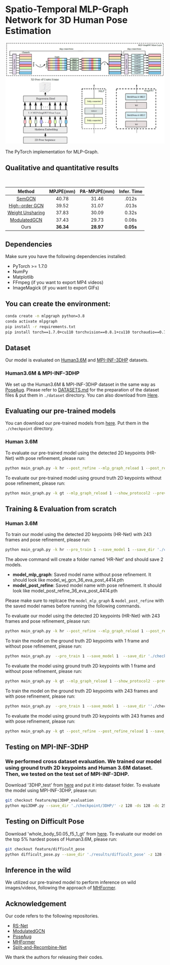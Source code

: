 # Spatio-Temporal MLP-Graph Network for 3D Human Pose Estimation
<p align="center"><img src="./demo/Network_Architecture.png", width="600" alt="" /></p>
The PyTorch implementation for MLP-Graph.

## Qualitative and quantitative results
<p align="center"><img src="demo/squat.gif", width="400"  alt="" /></p>

| Method | MPJPE(mm) | PA-MPJPE(mm) | Infer. Time
|  :----:  | :----: | :----: | :----: | 
| [SemGCN](https://github.com/garyzhao/SemGCN) | 40.78 | 31.46 | .012s |
| [High-order GCN](https://github.com/ZhimingZo/HGCN) | 39.52 | 31.07 | .013s |
| [Weight Unsharing](https://github.com/tamasino52/Any-GCN) | 37.83 | 30.09 | 0.32s |
| [ModulatedGCN](https://github.com/ZhimingZo/Modulated-GCN) | 37.43 | 29.73 | 0.08s |
| Ours      | **36.34** | **28.97** | **0.05s** |

## Dependencies

Make sure you have the following dependencies installed:

* PyTorch >= 1.7.0
* NumPy
* Matplotlib
* FFmpeg (if you want to export MP4 videos)
* ImageMagick (if you want to export GIFs)

## You can create the environment:
```bash
conda create -n mlpgraph python=3.8
conda activate mlpgraph
pip install -r requirements.txt
pip install torch==1.7.0+cu110 torchvision==0.8.1+cu110 torchaudio==0.7.0 -f https://download.pytorch.org/whl/torch_stable.html
```

## Dataset

Our model is evaluated on [Human3.6M](http://vision.imar.ro/human3.6m) and [MPI-INF-3DHP](https://vcai.mpi-inf.mpg.de/3dhp-dataset/) datasets. 

### Human3.6M & MPI-INF-3DHP
We set up the Human3.6M & MPI-INF-3DHP dataset in the same way as [PoseAug](https://github.com/jfzhang95/PoseAug). Please refer to [DATASETS.md](https://github.com/jfzhang95/PoseAug/blob/main/DATASETS.md) for the preparation of the dataset files & put them in `./dataset` directory. You can also download from [Here](https://drive.google.com/drive/folders/1TgQ2DBYF8uPz7HS4Y17_eEN2fuGNKsFc?usp=sharing). 


## Evaluating our pre-trained models
You can download our pre-trained models from [here](https://drive.google.com/drive/folders/1BzpgF_Oc1lr036WVi_EKBT4GrZg8QaTQ?usp=sharing). Put them in the `./checkpoint` directory.
### Human 3.6M

To evaluate our pre-trained model using the detected 2D keypoints (HR-Net) with pose refinement, please run:
```bash
python main_graph.py -k hr --post_refine --mlp_graph_reload 1 --post_refine_reload 1 --save_out_type post --show_protocol2 --previous_dir './checkpoint/Pre-trained/HR-Net/Frame-243/Pose-Refine' --mlp_graph_model model_mlp_graph_36_eva_post_4414.pth --post_refine_model model_post_refine_36_eva_post_4414.pth --nepoch 2 -z 384 -ds 384 -dc 768 --batchSize 256 --pad 121
```

To evaluate our pre-trained model using ground truth 2D keypoints without pose refinement, please run:
```bash
python main_graph.py -k gt --mlp_graph_reload 1 --show_protocol2 --previous_dir './checkpoint/Pre-trained/GT/Frame-1/Without-Pose-Refine' --mlp_graph_model model_mlp_graph_6_eva_xyz_3634.pth --nepoch 2 -z 128 -ds 128 -dc 256 --batchSize 256
```

## Training & Evaluation from scratch
### Human 3.6M

To train our model using the detected 2D keypoints (HR-Net) with 243 frames and pose refinement, please run:
```bash
python main_graph.py -k hr --pro_train 1 --save_model 1 --save_dir './checkpoint/train-scratch/HR-NET/Frame-243/Pose-Refine' --post_refine --save_out_type post --show_protocol2 --nepoch 51 -z 384 -ds 384 -dc 768 --batchSize 256 --pad 121
```
The above command will create a folder named 'HR-Net' and should save 2 models.

- **model_mlp_graph**: Saved model name without pose refinement. It should look like model_wj_gcn_36_eva_post_4414.pth
- **model_post_refine**: Saved model name with pose refinement. It should look like model_post_refine_36_eva_post_4414.pth

Please make sure to replcace the `model_mlp_graph` & `model_post_refine` with the saved model names before running the following commands.

To evaluate our model using the detected 2D keypoints (HR-Net) with 243 frames and pose refinement, please run:
```bash
python main_graph.py -k hr --post_refine --mlp_graph_reload 1 --post_refine_reload 1 --save_out_type post --show_protocol2 --previous_dir './checkpoint/train-scratch/HR-NET/Frame-243/Pose-Refine' --mlp_graph_model 'model_mlp_graph' --post_refine_model 'model_post_refine' --nepoch 2 -z 384 -ds 384 -dc 768 --batchSize 256
```


To train the model on the ground truth 2D keypoints with 1 frame and without pose refinement, please run:
```bash
python main_graph.py  --pro_train 1 --save_model 1  --save_dir './checkpoint/train-scratch/GT/Frame-1/Without-Pose-Refine' --show_protocol2  --nepoch 51 --batchSize 256 -k gt -z 128 -ds 128 -dc 256 --learning_rate 1e-3 --large_decay_epoch 5 --lr_decay .95 -seed 1
```

To evaluate the model using ground truth 2D keypoints with 1 frame and without pose refinement, please run:
```bash
python main_graph.py -k gt --mlp_graph_reload 1 --show_protocol2 --previous_dir './checkpoint/train-scratch/GT/Frame-1/Without-Pose-Refine' --mlp_graph_model 'model_mlp_graph' --nepoch 2 -z 128 -ds 128 -dc 256 --batchSize 256
```

To train the model on the ground truth 2D keypoints with 243 frames and with pose refinement, please run:
```bash
python main_graph.py  --pro_train 1 --save_model 1  --save_dir ''./checkpoint/train-scratch/GT/Frame-243/Without-Pose-Refine'' --show_protocol2 --post_refine --save_out_type post --nepoch 51 --pad 121 --batchSize 256 -k gt -z 128 -ds 128 -dc 256 -seed 1 --learning_rate 1e-3 --large_decay_epoch 5 --lr_decay .95
```

To evaluate the model using ground truth 2D keypoints with 243 frames and with pose refinement, please run:
```bash
python main_graph.py -k gt --post_refine --post_refine_reload 1 --save_out_type post --mlp_graph_reload 1 --show_protocol2 --previous_dir './checkpoint/train-scratch/GT/Frame-243/Without-Pose-Refine' --mlp_graph_model 'model_mlp_graph' --post_refine_model 'model_post_refine' --nepoch 2 -z 128 -ds 128 -dc 256 --batchSize 256
```


## Testing on MPI-INF-3DHP
### We performed cross dataset evaluation. We trained our model using ground truth 2D keypoints and Human 3.6M dataset. Then, we tested on the test set of MPI-INF-3DHP. 
Download '3DHP_test' from [here](https://drive.google.com/drive/folders/1gWk1B-q-220XR-9MqdlqJFtUI3eBVJe6?usp=sharing) and put it into dataset folder. To evaluate the model using MPI-INF-3DHP, please run:
```bash
git checkout feature/mpi3DHP_evaluation
python mpi3DHP.py --save_dir './checkpoint/3DHP/' -z 128 -ds 128 -dc 256 -k gt --previous_dir './checkpoint/Pre-trained/GT/Frame-1/Without-Pose-Refine/' --mlp_graph_model 'model_mlp_graph_6_eva_xyz_3634.pth' -mpi_3dhp_name '3DHP_test.npz'
```

## Testing on Difficult Pose
Download 'whole_body_S0.05_f5_1_gt' from [here](https://drive.google.com/drive/folders/1gWk1B-q-220XR-9MqdlqJFtUI3eBVJe6?usp=sharing).
To evaluate our model on the top 5% hardest poses of Human3.6M, please run:
```bash
git checkout feature/difficult_pose
python difficult_pose.py --save_dir './results/difficult_pose' -z 128 -ds 128 -dc 256 -k gt --previous_dir './checkpoint/Pre-trained/GT/Frame-1/Without-Pose-Refine/' --mlp_graph_model model_mlp_graph_6_eva_xyz_3634.pth -df './dataset/' -dfn whole_body_S0.05_f5_1_gt.npz
```

## Inference in the wild
We utilized our pre-trained model to perform inference on wild images/videos, following the approach of [MHFormer](https://github.com/Vegetebird/MHFormer).

## Acknowledgement
Our code refers to the following repositories.
* [RS-Net](https://github.com/nies14/RS-Net)
* [ModulatedGCN](https://github.com/ZhimingZo/Modulated-GCN)
* [PoseAug](https://github.com/jfzhang95/PoseAug)
* [MHFormer](https://github.com/Vegetebird/MHFormer)
* [Split-and-Recombine-Net](https://github.com/ailingzengzzz/Split-and-Recombine-Net)

We thank the authors for releasing their codes.

